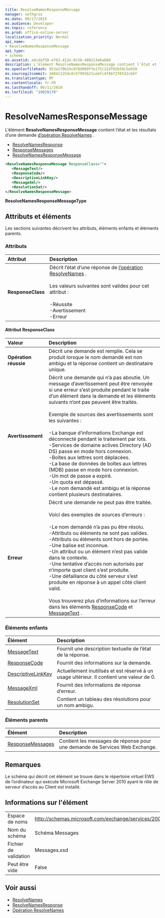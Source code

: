 ```yaml
---
title: ResolveNamesResponseMessage
manager: sethgros
ms.date: 09/17/2015
ms.audience: Developer
ms.topic: reference
ms.prod: office-online-server
localization_priority: Normal
api_name:
- ResolveNamesResponseMessage
api_type:
- schema
ms.assetid: edcdaf58-ef63-412e-8c58-409213e6ab0d
description: L’élément ResolveNamesResponseMessage contient l’état et les résultats d’une demande d’opération ResolveNames.
ms.openlocfilehash: 953a1f0b19c078d969ffe175c22df02b58c5e939
ms.sourcegitcommit: 34041125dc8c5f993b21cebfc4f8b72f0fd2cb6f
ms.translationtype: MT
ms.contentlocale: fr-FR
ms.lasthandoff: 06/11/2018
ms.locfileid: "19829170"
---
```

# <a name="resolvenamesresponsemessage"></a>ResolveNamesResponseMessage

L’élément **ResolveNamesResponseMessage** contient l’état et les résultats d’une demande [d’opération ResolveNames](resolvenames-operation.md) . 
  
- [ResolveNamesResponse](resolvenamesresponse.md) 
- [ResponseMessages](responsemessages.md)
- [ResolveNamesResponseMessage](resolvenamesresponsemessage.md)
  
```xml
<ResolveNamesResponseMessage ResponseClass="">
   <MessageText/>
   <ResponseCode/>
   <DescriptiveLinkKey/>
   <MessageXml/>
   <ResolutionSet/>
</ResolveNamesResponseMessage>
```

 **ResolveNamesResponseMessageType**
## <a name="attributes-and-elements"></a>Attributs et éléments

Les sections suivantes décrivent les attributs, éléments enfants et éléments parents.
  
### <a name="attributes"></a>Attributs

|**Attribut**|**Description**|
|:-----|:-----|
|**ResponseClass** <br/> | Décrit l’état d’une réponse de [l’opération ResolveNames](resolvenames-operation.md) . <br/><br/>Les valeurs suivantes sont valides pour cet attribut :  <br/><br/>-Réussite  <br/>-Avertissement  <br/>-Erreur  <br/> |
   
#### <a name="responseclass-attribute"></a>Attribut ResponseClass

|**Valeur**|**Description**|
|:-----|:-----|
|**Opération réussie** <br/> |Décrit une demande est remplie. Cela se produit lorsque le nom demandé est non ambigu et la réponse contient un destinataire unique.  <br/> |
|**Avertissement** <br/> | Décrit une demande qui n’a pas aboutie. Un message d’avertissement peut être renvoyée si une erreur s’est produite pendant le traite d’un élément dans la demande et les éléments suivants n’ont pas peuvent être traités. <br/><br/>Exemple de sources des avertissements sont les suivantes :  <br/><br/>-La banque d’informations Exchange est déconnecté pendant le traitement par lots.  <br/>-Services de domaine actives Directory (AD DS) passe en mode hors connexion.  <br/>-Boîtes aux lettres sont déplacées.  <br/>-La base de données de boîtes aux lettres (MDB) passe en mode hors connexion.  <br/>-Un mot de passe a expiré.  <br/>-Un quota est dépassé.  <br/>-Le nom demandé est ambigu et la réponse contient plusieurs destinataires.  <br/> |
|**Erreur** <br/> | Décrit une demande ne peut pas être traitée. <br/><br/>Voici des exemples de sources d’erreurs :  <br/><br/>-Le nom demandé n’a pas pu être résolu.  <br/>-Attributs ou éléments ne sont pas valides.  <br/>-Attributs ou éléments sont hors de portée.  <br/>-Une balise est inconnue.  <br/>-Un attribut ou un élément n’est pas valide dans le contexte.  <br/>-Une tentative d’accès non autorisés par n’importe quel client s’est produite.  <br/>-Une défaillance du côté serveur s’est produite en réponse à un appel côté client valid.  <br/>  <br/>Vous trouverez plus d’informations sur l’erreur dans les éléments [ResponseCode](responsecode.md) et [MessageText](messagetext.md) .  <br/> |
   
### <a name="child-elements"></a>Éléments enfants

|**Élément**|**Description**|
|:-----|:-----|
|[MessageText](messagetext.md) <br/> |Fournit une description textuelle de l’état de la réponse.  <br/> |
|[ResponseCode](responsecode.md) <br/> |Fournit des informations sur la demande.  <br/> |
|[DescriptiveLinkKey](descriptivelinkkey.md) <br/> |Actuellement inutilisés et est réservé à un usage ultérieur. Il contient une valeur de 0.  <br/> |
|[MessageXml](messagexml.md) <br/> |Fournit des informations de réponse d’erreur.  <br/> |
|[ResolutionSet](resolutionset.md) <br/> |Contient un tableau des résolutions pour un nom ambigu.  <br/> |
   
### <a name="parent-elements"></a>Éléments parents

|**Élément**|**Description**|
|:-----|:-----|
|[ResponseMessages](responsemessages.md) <br/> |Contient les messages de réponse pour une demande de Services Web Exchange.  <br/> |
   
## <a name="remarks"></a>Remarques

Le schéma qui décrit cet élément se trouve dans le répertoire virtuel EWS de l’ordinateur qui exécute Microsoft Exchange Server 2010 ayant le rôle de serveur d’accès au Client est installé.
  
## <a name="element-information"></a>Informations sur l'élément

|||
|:-----|:-----|
|Espace de noms  <br/> |http://schemas.microsoft.com/exchange/services/2006/messages  <br/> |
|Nom du schéma  <br/> |Schéma Messages  <br/> |
|Fichier de validation  <br/> |Messages.xsd  <br/> |
|Peut être vide  <br/> |False  <br/> |
   
## <a name="see-also"></a>Voir aussi

- [ResolveNames](resolvenames.md)
- [ResolveNamesResponse](resolvenamesresponse.md)
- [Opération ResolveNames](resolvenames-operation.md)

